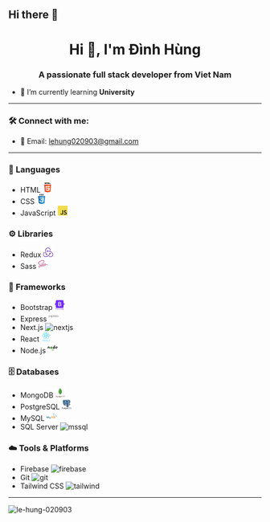 ## Hi there 👋


<h1 align="center">Hi 👋, I'm Đình Hùng</h1>
<h3 align="center">A passionate full stack developer from Viet Nam</h3>

- 🌱 I’m currently learning **University**

---

### 🛠 Connect with me:
- 📧 Email: [lehung020903@gmail.com](mailto:ehung020903@gmail.com)

---

### 🧰 Languages
- HTML <img src="https://raw.githubusercontent.com/devicons/devicon/master/icons/html5/html5-original-wordmark.svg" alt="html5" width="20" height="20"/>
- CSS <img src="https://raw.githubusercontent.com/devicons/devicon/master/icons/css3/css3-original-wordmark.svg" alt="css3" width="20" height="20"/>
- JavaScript <img src="https://raw.githubusercontent.com/devicons/devicon/master/icons/javascript/javascript-original.svg" alt="javascript" width="20" height="20"/>

### ⚙️ Libraries
- Redux <img src="https://raw.githubusercontent.com/devicons/devicon/master/icons/redux/redux-original.svg" alt="redux" width="20" height="20"/>
- Sass <img src="https://raw.githubusercontent.com/devicons/devicon/master/icons/sass/sass-original.svg" alt="sass" width="20" height="20"/>

### 🚀 Frameworks
- Bootstrap <img src="https://raw.githubusercontent.com/devicons/devicon/master/icons/bootstrap/bootstrap-plain-wordmark.svg" alt="bootstrap" width="20" height="20"/>
- Express <img src="https://raw.githubusercontent.com/devicons/devicon/master/icons/express/express-original-wordmark.svg" alt="express" width="20" height="20"/>
- Next.js <img src="https://cdn.worldvectorlogo.com/logos/nextjs-2.svg" alt="nextjs" width="20" height="20"/>
- React <img src="https://raw.githubusercontent.com/devicons/devicon/master/icons/react/react-original-wordmark.svg" alt="react" width="20" height="20"/>
- Node.js <img src="https://raw.githubusercontent.com/devicons/devicon/master/icons/nodejs/nodejs-original-wordmark.svg" alt="nodejs" width="20" height="20"/>

### 🗄️ Databases
- MongoDB <img src="https://raw.githubusercontent.com/devicons/devicon/master/icons/mongodb/mongodb-original-wordmark.svg" alt="mongodb" width="20" height="20"/>
- PostgreSQL <img src="https://raw.githubusercontent.com/devicons/devicon/master/icons/postgresql/postgresql-original-wordmark.svg" alt="postgresql" width="20" height="20"/>
- MySQL <img src="https://raw.githubusercontent.com/devicons/devicon/master/icons/mysql/mysql-original-wordmark.svg" alt="mysql" width="20" height="20"/>
- SQL Server <img src="https://www.svgrepo.com/show/303229/microsoft-sql-server-logo.svg" alt="mssql" width="20" height="20"/>

### ☁️ Tools & Platforms
- Firebase <img src="https://www.vectorlogo.zone/logos/firebase/firebase-icon.svg" alt="firebase" width="20" height="20"/>
- Git <img src="https://www.vectorlogo.zone/logos/git-scm/git-scm-icon.svg" alt="git" width="20" height="20"/>
- Tailwind CSS <img src="https://www.vectorlogo.zone/logos/tailwindcss/tailwindcss-icon.svg" alt="tailwind" width="20" height="20"/> 

---

<p><img align="center" src="https://github-readme-stats.vercel.app/api/top-langs?username=le-hung-020903&show_icons=true&locale=en&layout=compact" alt="le-hung-020903" /></p>
